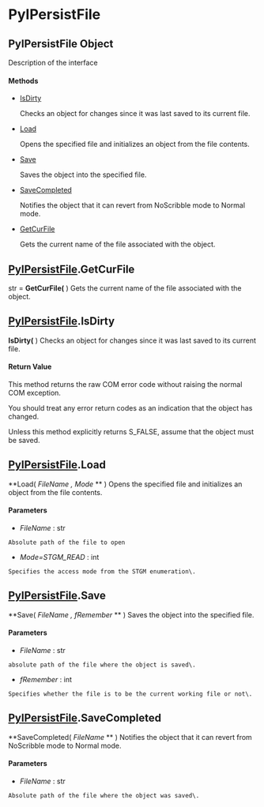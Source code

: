 # PyIPersistFile

## PyIPersistFile Object

Description of the interface

#### Methods


  - [IsDirty](PyIPersistFile.md#pyipersistfileisdirty)

    Checks an object for changes since it was last saved to its current file\.&nbsp;

  - [Load](PyIPersistFile.md#pyipersistfileload)

    Opens the specified file and initializes an object from the file contents\.&nbsp;

  - [Save](PyIPersistFile.md#pyipersistfilesave)

    Saves the object into the specified file\.&nbsp;

  - [SaveCompleted](PyIPersistFile.md#pyipersistfilesavecompleted)

    Notifies the object that it can revert from NoScribble mode to Normal mode\.&nbsp;

  - [GetCurFile](PyIPersistFile.md#pyipersistfilegetcurfile)

    Gets the current name of the file associated with the object\.&nbsp;

## [PyIPersistFile](#pyipersistfile)\.GetCurFile

str \= **GetCurFile\(** \)
Gets the current name of the file associated with the object\.

## [PyIPersistFile](#pyipersistfile)\.IsDirty

 **IsDirty\(** \)
Checks an object for changes since it was last saved to its current file\.

#### Return Value
This method returns the raw COM error code without raising the normal COM exception\. 

You should treat any error return codes as an indication that the object has changed\. 

Unless this method explicitly returns S\_FALSE, assume that the object must be saved\.

## [PyIPersistFile](#pyipersistfile)\.Load

 **Load\( *FileName*  *, Mode* ** \)
Opens the specified file and initializes an object from the file contents\.

#### Parameters


  -  *FileName* : str

    Absolute path of the file to open

  -  *Mode\=STGM\_READ* : int

    Specifies the access mode from the STGM enumeration\.

## [PyIPersistFile](#pyipersistfile)\.Save

 **Save\( *FileName*  *, fRemember* ** \)
Saves the object into the specified file\.

#### Parameters


  -  *FileName* : str

    absolute path of the file where the object is saved\.

  -  *fRemember* : int

    Specifies whether the file is to be the current working file or not\.

## [PyIPersistFile](#pyipersistfile)\.SaveCompleted

 **SaveCompleted\( *FileName* ** \)
Notifies the object that it can revert from NoScribble mode to Normal mode\.

#### Parameters


  -  *FileName* : str

    Absolute path of the file where the object was saved\.
